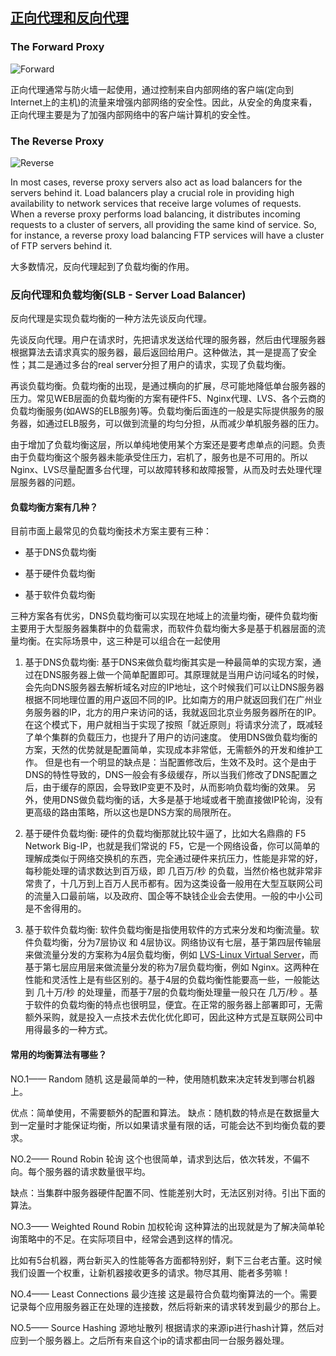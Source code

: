 ## [正向代理和反向代理](https://www.jscape.com/blog/bid/87783/forward-proxy-vs-reverse-proxy)
### The Forward Proxy
![Forward](https://www.jscape.com/hs-fs/hub/26878/file-13610973-png/images/forward_proxy-3.png?width=1200&height=658&name=forward_proxy-3.png)

正向代理通常与防火墙一起使用，通过控制来自内部网络的客户端(定向到Internet上的主机)的流量来增强内部网络的安全性。因此，从安全的角度来看，正向代理主要是为了加强内部网络中的客户端计算机的安全性。

### The Reverse Proxy
![Reverse](https://www.jscape.com/hs-fs/hub/26878/file-13614809-png/images/reverse_proxy-resized-600.png)

In most cases, reverse proxy servers also act as load balancers for the servers behind it. Load balancers play a crucial role in providing high availability to network services that receive large volumes of requests. When a reverse proxy performs load balancing, it distributes incoming requests to a cluster of servers, all providing the same kind of service. So, for instance, a reverse proxy load balancing FTP services will have a cluster of FTP servers behind it. 

大多数情况，反向代理起到了负载均衡的作用。

### 反向代理和负载均衡(SLB - Server Load Balancer)
反向代理是实现负载均衡的一种方法先谈反向代理。

先谈反向代理。用户在请求时，先把请求发送给代理的服务器，然后由代理服务器根据算法去请求真实的服务器，最后返回给用户。这种做法，其一是提高了安全性；其二是通过多台的real server分担了用户的请求，实现了负载均衡。

再谈负载均衡。负载均衡的出现，是通过横向的扩展，尽可能地降低单台服务器的压力。常见WEB层面的负载均衡的方案有硬件F5、Nginx代理、LVS、各个云商的负载均衡服务(如AWS的ELB服务)等。负载均衡后面连的一般是实际提供服务的服务器，如通过ELB服务，可以做到流量的均匀分担，从而减少单机服务器的压力。

由于增加了负载均衡这层，所以单纯地使用某个方案还是要考虑单点的问题。负责由于负载均衡这个服务器未能承受住压力，宕机了，服务也是不可用的。所以Nginx、LVS尽量配置多台代理，可以故障转移和故障报警，从而及时去处理代理层服务器的问题。

#### 负载均衡方案有几种？
目前市面上最常见的负载均衡技术方案主要有三种：

- 基于DNS负载均衡

- 基于硬件负载均衡

- 基于软件负载均衡

三种方案各有优劣，DNS负载均衡可以实现在地域上的流量均衡，硬件负载均衡主要用于大型服务器集群中的负载需求，而软件负载均衡大多是基于机器层面的流量均衡。在实际场景中，这三种是可以组合在一起使用

1. 基于DNS负载均衡: 基于DNS来做负载均衡其实是一种最简单的实现方案，通过在DNS服务器上做一个简单配置即可。其原理就是当用户访问域名的时候，会先向DNS服务器去解析域名对应的IP地址，这个时候我们可以让DNS服务器根据不同地理位置的用户返回不同的IP。比如南方的用户就返回我们在广州业务服务器的IP，北方的用户来访问的话，我就返回北京业务服务器所在的IP。
在这个模式下，用户就相当于实现了按照「就近原则」将请求分流了，既减轻了单个集群的负载压力，也提升了用户的访问速度。
使用DNS做负载均衡的方案，天然的优势就是配置简单，实现成本非常低，无需额外的开发和维护工作。
但是也有一个明显的缺点是：当配置修改后，生效不及时。这个是由于DNS的特性导致的，DNS一般会有多级缓存，所以当我们修改了DNS配置之后，由于缓存的原因，会导致IP变更不及时，从而影响负载均衡的效果。
另外，使用DNS做负载均衡的话，大多是基于地域或者干脆直接做IP轮询，没有更高级的路由策略，所以这也是DNS方案的局限所在。

2. 基于硬件负载均衡: 硬件的负载均衡那就比较牛逼了，比如大名鼎鼎的 F5 Network Big-IP，也就是我们常说的 F5，它是一个网络设备，你可以简单的理解成类似于网络交换机的东西，完全通过硬件来抗压力，性能是非常的好，每秒能处理的请求数达到百万级，即 几百万/秒 的负载，当然价格也就非常非常贵了，十几万到上百万人民币都有。因为这类设备一般用在大型互联网公司的流量入口最前端，以及政府、国企等不缺钱企业会去使用。一般的中小公司是不舍得用的。

3. 基于软件负载均衡: 软件负载均衡是指使用软件的方式来分发和均衡流量。软件负载均衡，分为7层协议 和 4层协议。网络协议有七层，基于第四层传输层来做流量分发的方案称为4层负载均衡，例如 [LVS-Linux Virtual Server](https://blog.csdn.net/weixin_40470303/article/details/80541639)，而基于第七层应用层来做流量分发的称为7层负载均衡，例如 Nginx。这两种在性能和灵活性上是有些区别的。基于4层的负载均衡性能要高一些，一般能达到 几十万/秒 的处理量，而基于7层的负载均衡处理量一般只在 几万/秒 。基于软件的负载均衡的特点也很明显，便宜。在正常的服务器上部署即可，无需额外采购，就是投入一点技术去优化优化即可，因此这种方式是互联网公司中用得最多的一种方式。


#### 常用的均衡算法有哪些？
NO.1—— Random 随机
这是最简单的一种，使用随机数来决定转发到哪台机器上。

优点：简单使用，不需要额外的配置和算法。
缺点：随机数的特点是在数据量大到一定量时才能保证均衡，所以如果请求量有限的话，可能会达不到均衡负载的要求。


NO.2—— Round Robin 轮询
这个也很简单，请求到达后，依次转发，不偏不向。每个服务器的请求数量很平均。

缺点：当集群中服务器硬件配置不同、性能差别大时，无法区别对待。引出下面的算法。


NO.3—— Weighted Round Robin 加权轮询
这种算法的出现就是为了解决简单轮询策略中的不足。在实际项目中，经常会遇到这样的情况。

比如有5台机器，两台新买入的性能等各方面都特别好，剩下三台老古董。这时候我们设置一个权重，让新机器接收更多的请求。物尽其用、能者多劳嘛！


NO.4—— Least Connections 最少连接
这是最符合负载均衡算法的一个。需要记录每个应用服务器正在处理的连接数，然后将新来的请求转发到最少的那台上。


NO.5—— Source Hashing 源地址散列
根据请求的来源ip进行hash计算，然后对应到一个服务器上。之后所有来自这个ip的请求都由同一台服务器处理。
